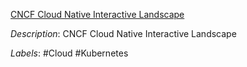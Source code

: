 [CNCF Cloud Native Interactive Landscape](https://landscape.cncf.io/card-mode?grouping=no&sort=stars)

*Description*: CNCF Cloud Native Interactive Landscape

*Labels*: #Cloud #Kubernetes
